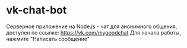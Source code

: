 # vk-chat-bot
Серверное приложение на Node.js - чат для анонимного общения, доступен по ссылке:
https://vk.com/mygoodchat
Для начала работы, нажмите "Написать сообщение"
